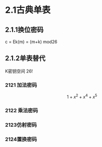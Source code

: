 # 2.1古典单表

## 2.1.1换位密码

c = Ek(m) = (m+k) mod26

## 2.1.2单表替代

K密钥空间 26!

### 2121 加法密码

$$
1+x^2+x^4+x^5
$$

### 2122 乘法密码

### 2123仿射密码

### 2124置换密码
